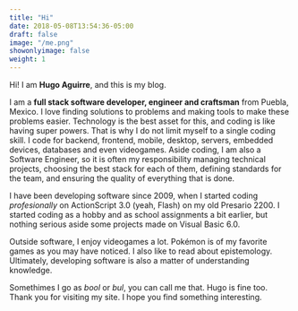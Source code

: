 ```yaml
---
title: "Hi"
date: 2018-05-08T13:54:36-05:00
draft: false
image: "/me.png"
showonlyimage: false
weight: 1
---
```


Hi! I am **Hugo Aguirre**, and this is my blog. 
<!--more-->

I am a **full stack software developer, engineer and craftsman** from Puebla, Mexico. I love finding solutions to problems and making tools to make these problems easier. Technology is the best asset for this, and coding is like having super powers. That is why I do not limit myself to a single coding skill. I code for backend, frontend, mobile, desktop, servers, embedded devices, databases and even videogames. Aside coding, I am also a Software Engineer, so it is often my responsibility managing technical projects, choosing the best stack for each of them, defining standards for the team, and ensuring the quality of everything that is done.

I have been developing software since 2009, when I started coding _profesionally_ on ActionScript 3.0 (yeah, Flash) on my old Presario 2200. I started coding as a hobby and as school assignments a bit earlier, but nothing serious aside some projects made on Visual Basic 6.0.

Outside software, I enjoy videogames a lot. Pokémon is of my favorite games as you may have noticed. I also like to read about epistemology. Ultimately, developing software is also a matter of understanding knowledge.

Somethimes I go as _bool_ or _bul_, you can call me that. Hugo is fine too. Thank you for visiting my site. I hope you find something interesting.
